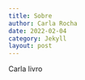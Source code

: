 ```yaml
---
title: Sobre
author: Carla Rocha
date: 2022-02-04
category: Jekyll
layout: post
---
```


Carla livro
